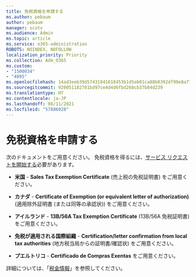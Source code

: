 ```yaml
---
title: 免税資格を申請する
ms.author: pebaum
author: pebaum
manager: scotv
ms.audience: Admin
ms.topic: article
ms.service: o365-administration
ROBOTS: NOINDEX, NOFOLLOW
localization_priority: Priority
ms.collection: Adm_O365
ms.custom:
- "1500034"
- "4895"
ms.openlocfilehash: 14ad3eeb39d57431841618453b1d5ab01ca88b0392df99e8a7754c140c1ea478
ms.sourcegitcommit: 920051182781bd97ce4d4d6fbd268cb37b84d239
ms.translationtype: HT
ms.contentlocale: ja-JP
ms.lasthandoff: 08/11/2021
ms.locfileid: "57886028"
---
```

# <a name="apply-for-tax-exempt-status"></a>免税資格を申請する

次のドキュメントをご用意ください。 免税資格を得るには、[サービス リクエストを開始する](https://go.microsoft.com/fwlink/p/?linkid=518322)必要があります。

- **米国** - **Sales Tax Exemption Certificate** (売上税の免税証明書) をご用意ください。

- **カナダ** - **Certificate of Exemption (or equivalent letter of authorization)** (適用除外証明書 (または同等の承認状)) をご用意ください。

- **アイルランド** - **13B/56A Tax Exemption Certificate** (13B/56A 免税証明書) をご用意ください。

- **免税が適用される国際組織** - **Certification/letter confirmation from local tax authorities** (地方税当局からの証明書/確認状) をご用意ください。

- **プエルトリコ** - **Certificado de Compras Exentas** をご用意ください。

詳細については、「[税金情報](https://docs.microsoft.com/microsoft-365/commerce/billing-and-payments/tax-information)」を参照してください。
